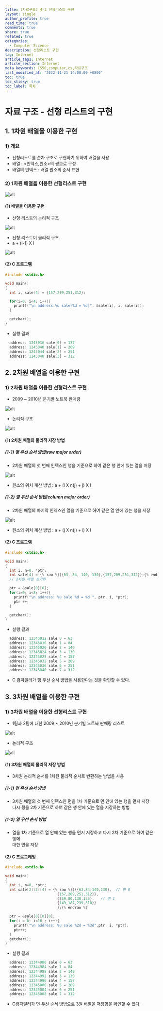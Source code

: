 ```yaml
---
title: (자료구조) 4-2 선형리스트 구현
layout: single
author_profile: true
read_time: true
comments: true
share: true
related: true
categories:
  - Computer Science
description: 선형리스트 구현
tag: Internet
article_tag1: Internet
article_section: Internet
meta_keywords: CS50,computer,cs,자료구조
last_modified_at: "2022-11-21 14:00:00 +0800"
toc: true
toc_sticky: true
toc_label: 목차
---
```


# 자료 구조 - 선형 리스트의 구현

## 1. 1차원 배열을 이용한 구현

### 1) 개요

- 선형리스트를 순차 구조로 구현하기 위하여 배열을 사용
- 배열 : <인덱스,원소>의 쌍으로 구성
- 배열의 인덱스 : 배열 원소의 순서 표현

### 2) 1차원 배열을 이용한 선형리스트 구현

![alt](/assets/images/post/ComputerStudy/118.png)

#### (1) 배열을 이용한 구현

- 선형 리스트의 논리적 구조

![alt](/assets/images/post/ComputerStudy/119.png)

- 선형 리스트이 물리적 구조
- a + (i-1) X l

![alt](/assets/images/post/ComputerStudy/120.png)

#### (2) C 프로그램

```c
#include <stdio.h>

void main()
{
  int i, sale[4] = {157,209,251,312};

  for(i=0; i<4; i++){
    printf("\n address:%u sale[%d = %d]", &sale[i], i, sale[i]);
  }

  getchar();
}
```

- 실행 결과

```c
  address: 1245036 sale[0] = 157
  address: 1245040 sale[1] = 209
  address: 1245044 sale[2] = 251
  address: 1245048 sale[3] = 312
```

## 2. 2차원 배열을 이용한 구현

### 1) 2차원 배열을 이용한 선형리스트 구현

- 2009 ~ 2010년 분기별 노트북 판매량

![alt](/assets/images/post/ComputerStudy/121.png)

- 논리적 구조

![alt](/assets/images/post/ComputerStudy/122.png)

#### (1) 2차원 배열의 물리적 저장 방법

##### (1-1) 행 우선 순서 방법(row major order)

- 2차원 배열의 첫 번째 인덱스인 행을 기준으로 하여 같은 행 안에 있는 열을 저장

![alt](/assets/images/post/ComputerStudy/123.png)

- 원소의 위치 계산 방법 : a + (i X n(j) + j) X l

##### (1-2) 열 우선 순서 방법(column major order)

- 2차원 배열의 마지막 인덱스인 열을 기준으로 하여 같은 열 안에 있는 행을 저장

![alt](/assets/images/post/ComputerStudy/124.png)

- 원소의 위치 계산 방법 : a + (j X n(j) + i) X l

#### (2) C 프로그램

```c
#include <stdio.h>

void main()
{
  int i, n=0, *ptr;
  int sale[4] = {% raw %}{{63, 84, 140, 130},{157,209,251,312}};{% endraw %}
  // 2차원 배열 초기화

  ptr = &sale[0][0];
  for(i=0; i<8; i++){
    printf("\n address: %u sale %d = %d ", ptr, i, *ptr);
    ptr ++;
  }

  getchar();
}
```

- 실행 결과

```c
  address: 12345012 sale 0 = 63
  address: 12345016 sale 1 = 84
  address: 12345020 sale 2 = 140
  address: 12345024 sale 3 = 130
  address: 12345028 sale 4 = 157
  address: 12345032 sale 5 = 209
  address: 12345036 sale 6 = 251
  address: 12345040 sale 7 = 312
```

- C 컴파일러가 행 우선 순서 방법을 사용한다는 것을 확인할 수 있다.

## 3. 3차원 배열을 이용한 구현

### 1) 3차원 배열을 이용한 선형리스트 구현

- 1팀과 2팀에 대한 2009 ~ 2010년 분기별 노트북 판매량 리스트

![alt](/assets/images/post/ComputerStudy/125.png)

- 논리적 구조

![alt](/assets/images/post/ComputerStudy/126.png)

#### (1) 3차원 배열의 물리적 저장 방법

- 3차원 논리적 순서를 1차원 물리적 순서로 변환하는 방법을 사용

##### (1-1) 면 우선 순서 방법

- 3차원 배열의 첫 번째 인덱스인 면을 1차 기준으로 면 안에 있는 행을 먼저 저장  
  다시 행을 2차 기준으로 하여 같은 행 안에 있는 열을 저장하는 방법

##### (1-2) 열 우선 순서 방법

- 열을 1차 기준으로 열 안에 있는 행을 먼저 저장하고 다시 2차 기준으로 하여 같은 행에  
  대한 면을 저장

#### (2) C 프로그래밍

```c
#include <stdio.h>

void main()
{
  int i, n=0, *ptr;
  int sale[2][2][4] = {% raw %}{{{63,84,140,130},  // 면 0
                        {157,209,251,312}},
                        {{59,80,130,135},   // 면 1
                        {149,187,239,310}}
                        };{% endraw %}

  ptr = &sale[0][0][0];
  for(i = 0; i<16 ; i++){
    printf("\n address: %u sale %2d = %3d",ptr, i, *ptr);
    ptr++;
  }
  getchar();
}
```

- 실행 결과

```c
  address: 12344980 sale 0 = 63
  address: 12344984 sale 1 = 84
  address: 12344988 sale 2 = 140
  address: 12344992 sale 3 = 130
  address: 12344996 sale 4 = 157
  address: 12345000 sale 5 = 209
  address: 12345004 sale 6 = 251
  address: 12345008 sale 7 = 312
```

- C컴파일러가 면 우선 순서 방법으로 3원 배열을 저장함을 확인할 수 있다.
